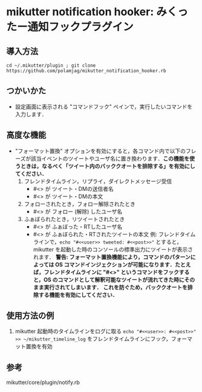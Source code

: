 # mikutter notification hooker: みくったー通知フックプラグイン

## 導入方法
`cd ~/.mikutter/plugin ; git clone https://github.com/polamjag/mikutter_notification_hooker.rb`

## つかいかた
* 設定画面に表示される "コマンドフック" ペインで，実行したいコマンドを入力します．

## 高度な機能
* "フォーマット置換" オプションを有効にすると，各コマンド内で以下のフレーズが該当イベントのツイートやユーザ名に置き換わります．**この機能を使うときは，なるべく「ツイート内のバッククオートを排除する」を有効にしてください．**
	1. フレンドタイムライン，リプライ，ダイレクトメッセージ受信
		* #<<user>> が ツイート・DMの送信者名
		* #<<post>> が ツイート・DMの本文
	1. フォローされたとき，フォロー解除されたとき
		* #<<user>> が フォロー (解除) したユーザ名
	1. ふぁぼられたとき，リツイートされたとき
		* #<<user>> が ふぁぼった・RTしたユーザ名
		* #<<post>> が ふぁぼられた・RTされたツイートの本文
	例: フレンドタイムラインで，`echo "#<<user>> tweeted: #<<post>>"` とすると，mikutter を起動した時のコンソールの標準出力にツイートが表示されます．
**警告: フォーマット置換機能により，コマンドのパターンによっては OS コマンドインジェクションが可能になります．たとえば，フレンドタイムラインに "#<<post>>" というコマンドをフックすると，OS のコマンドとして解釈可能なツイートが流れてきた時にそのまま実行されてしまいます．**
**これを防ぐため，バッククオートを排除する機能を有効にしてください．**

## 使用方法の例
1. mikutter 起動時のタイムラインをログに取る
    `echo "#<<user>>: #<<post>>" >> ~/mikutter_timeline_log` をフレンドタイムラインにフック，フォーマット置換を有効

## 参考
mikutter/core/plugin/notify.rb
